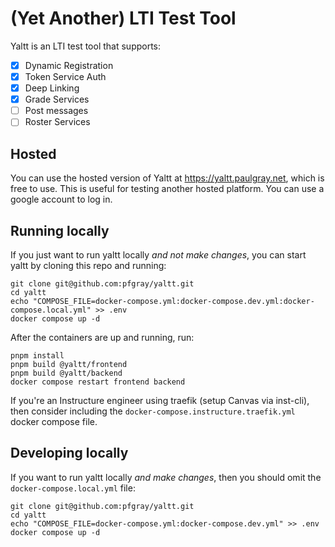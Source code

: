 # (Yet Another) LTI Test Tool

Yaltt is an LTI test tool that supports:

- [x] Dynamic Registration
- [x] Token Service Auth
- [x] Deep Linking
- [x] Grade Services
- [ ] Post messages
- [ ] Roster Services

## Hosted

You can use the hosted version of Yaltt at https://yaltt.paulgray.net, which is free to use. This is useful for testing another hosted platform.
You can use a google account to log in.

## Running locally

If you just want to run yaltt locally _and not make changes_, you can start yaltt by cloning this repo and running:

```
git clone git@github.com:pfgray/yaltt.git
cd yaltt
echo "COMPOSE_FILE=docker-compose.yml:docker-compose.dev.yml:docker-compose.local.yml" >> .env
docker compose up -d
```

After the containers are up and running, run:

```
pnpm install
pnpm build @yaltt/frontend
pnpm build @yaltt/backend
docker compose restart frontend backend
```

If you're an Instructure engineer using traefik (setup Canvas via inst-cli), then consider including the `docker-compose.instructure.traefik.yml` docker compose file.

## Developing locally

If you want to run yaltt locally _and make changes_, then you should omit the `docker-compose.local.yml` file:

```
git clone git@github.com:pfgray/yaltt.git
cd yaltt
echo "COMPOSE_FILE=docker-compose.yml:docker-compose.dev.yml" >> .env
docker compose up -d
```
